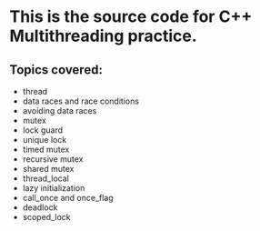 # This is the source code for C++ Multithreading practice.

## Topics covered:

- thread
- data races and race conditions
- avoiding data races
- mutex
- lock guard
- unique lock
- timed mutex
- recursive mutex
- shared mutex
- thread_local
- lazy initialization
- call_once and once_flag
- deadlock
- scoped_lock
